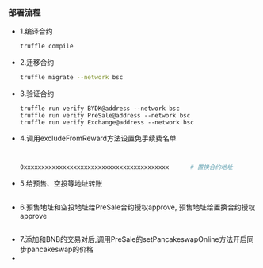 ### 部署流程
- 1.编译合约
    ```bash
    truffle compile
    ```
- 2.迁移合约
    ```bash
    truffle migrate --network bsc
    ```
- 3.验证合约
    ```
    truffle run verify BYDK@address --network bsc
    truffle run verify PreSale@address --network bsc
    truffle run verify Exchange@address --network bsc
    ```
- 4.调用excludeFromReward方法设置免手续费名单
    ```bash


    0xxxxxxxxxxxxxxxxxxxxxxxxxxxxxxxxxxxxxxxxx      # 置换合约地址
    ```
- 5.给预售、空投等地址转账
    ```bash

    ```
- 6.预售地址和空投地址给PreSale合约授权approve, 预售地址给置换合约授权approve
    ```bash
    ```
- 7.添加和BNB的交易对后,调用PreSale的setPancakeswapOnline方法开启同步pancakeswap的价格
- 
